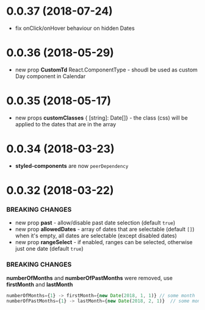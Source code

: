 # 0.0.37 (2018-07-24)

* fix onClick/onHover behaviour on hidden Dates

# 0.0.36 (2018-05-29)

* new prop **CustomTd** React.ComponentType<CalendarDayProps> - shoudl be used as custom Day component in Calendar

# 0.0.35 (2018-05-17)

* new props **customClasses** { [string]: Date[]} - the class (css) will be applied to the dates that are in the array

# 0.0.34 (2018-03-23)

* **styled-components** are now `peerDependency`

# 0.0.32 (2018-03-22)

### BREAKING CHANGES

* new prop **past** - allow/disable past date selection (default `true`)
* new prop **allowedDates** - array of dates that are selectable (default `[]`) when it's empty, all dates are selectable (except disabled dates)
* new prop **rangeSelect** - if enabled, ranges can be selected, otherwise just one date (default `true`)

### BREAKING CHANGES

**numberOfMonths** and **numberOfPastMonths** were removed, use **firstMonth** and **lastMonth**

```js
numberOfMonths={1} -> firstMonth={new Date(2018, 1, 1)} // some month
numberOfPastMonths={1} -> lastMonth={new Date(2018, 2, 1)}  // some month
```
